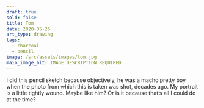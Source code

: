 ```yaml
---
draft: true
sold: false
title: Tom
date: 2020-05-26
art_type: drawing
tags:
  - charcoal
  - pencil
image: /src/assets/images/tom.jpg
main_image_alt: IMAGE DESCRIPTION REQUIRED
---
```

I did this pencil sketch because objectively, he was a macho pretty boy when the photo from which this is taken was shot, decades ago. My portrait is a little tightly wound. Maybe like him? Or is it because that’s all I could do at the time?